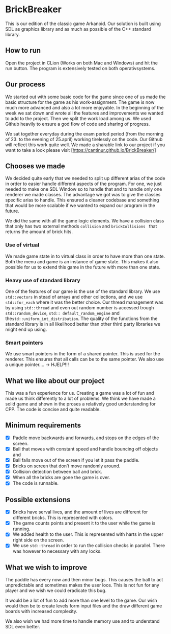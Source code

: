 # BrickBreaker
This is our edition of the classic game Arkanoid. Our solution is built using SDL as graphics library and as much as possible of the C\++ standard library.

## How to run
Open the project in CLion (Works on both Mac and Windows) and hit the run button. The program is extensively tested on both operativsystems.

## Our process
We started out with some basic code for the game since one of us made the basic structure for the game as his work-assignment. The game is now much more advanced and also a lot more enjoyable. In the beginning of the week we sat down and wrote all the features and improvements we wanted to add to the project. Then we split the work load among us. We used Github heavily to ensure a god flow of code and sharing of progress. 

We sat together everyday during the exam period period (from the morning of 23. to the evening of 25.april) working tirelessly on the code. Our Github will reflect this work quite well. We made a sharable link to our project if you want to take a look please visit [https://cantinur.github.io/BrickBreaker/]

## Chooses we made
We decided quite early that we needed to split up different arias of the code in order to easier handle different aspects of the program. For one, we just needed to make one SDL Window so to handle that and to handle only one renderer we made classes. The advantage we got was to give the classes specific arias to handle. This ensured  a cleaner codebase and something that would be more scalable if we wanted to expand our program in the future.  

We did the same with all the game logic elements. We have a collision class that only has two external methods `collision` and `brickCollisions ` that returns the amount of brick hits. 

### Use of virtual 
We made game state in to virtual class in order to have more than one state. Both the menu and game is an instance of game state. This makes it also possible for us to extend this game in the future with more than one state. 

### Heavy use of standard library 
One of the features of our game is the use of the standard library. We use `std::vectors` in stead of arrays and other collections, and we use `std::for_each` where it was the better choice. Our thread management was by using `std::thread` and even out random number is accessed trough `std::random_device`,  `std:: default_random_engine` and the`std::uniform_int_distribution`. The quality of the functions from the standard library is in all likelihood better than other third party libraries we might end up using. 

### Smart pointers
We use smart pointers in the form of a shared pointer. This is used for the renderer. This ensures that all calls can be to the same pointer. We also use a unique pointer…. -> HJELP!!!

## What we like about our project
This was a fun experience for us. Creating a game was a lot of fun and made us think differently to a lot of problems. We think we have made a solid game and shown in the proses a relatively good understanding for CPP. The code is concise and quite readable. 

## Minimum requirements
- [x] Paddle move backwards and forwards, and stops on the edges of the screen.
- [x] Ball that moves with constant speed and handle bouncing off objects and 
- [x] Ball falls move out of the screen if you let it pass the paddle.
- [x] Bricks on screen that don’t move randomly around.
- [x] Collision detection between ball and brick.
- [x] When all the bricks are gone the game is over.
- [x] The code is runnable.

## Possible extensions
- [x] Bricks have serval lives, and the amount of lives are different for different bricks. This is represented with colors. 
- [x] The game counts points and present it to the user while the game is running.
- [x] We added health to the user. This is represented with harts in the upper right side on the screen.
- [x] We use `std::thread` in order to run the collision checks in parallel. There was however to necessary with any locks.

## What we wish to improve
The paddle has every now and then minor bugs. This causes the ball to act unpredictable and sometimes makes the user loos. This is not fun for any player and we wish we could eradicate this bug.

It would be a lot of fun to add more than one level to the game. Our wish would then be to create levels form input files and the draw different game boards with increased complexity. 

We also wish we had more time to handle memory use and to understand SDL even better. 
